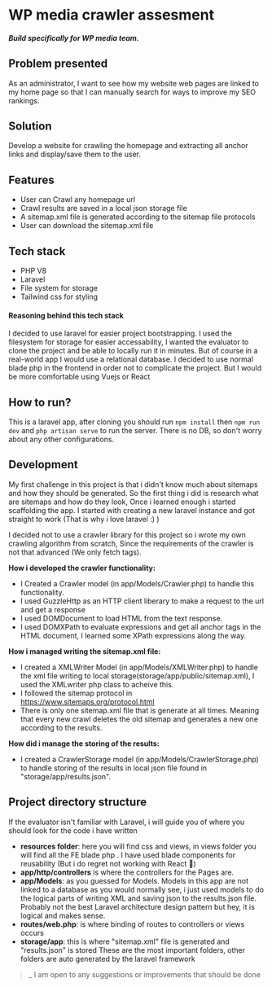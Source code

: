 # WP media crawler assesment 
##### Build specifically for WP media team.

## Problem presented
As an administrator, I want to see how my website web pages are linked to my home page so that I can manually search for ways to improve my SEO rankings.

## Solution
Develop a website for crawling the homepage and extracting all anchor links and display/save them to the user.

## Features
- User can Crawl any homepage url
- Crawl results are saved in a local json storage file
- A sitemap.xml file is generated according to the sitemap file protocols
- User can download the sitemap.xml file

## Tech stack
- PHP V8
- Laravel
- File system for storage
- Tailwind css for styling

#### Reasoning behind this tech stack
I decided to use laravel for easier project bootstrapping. 
I used the filesystem for storage for easier accessability, I wanted the evaluator to clone the project and be able to locally run it in minutes. But of course in a real-world app I would use a relational database.
I decided to use normal blade php in the frontend in order not to complicate the project. But I would be more comfortable using Vuejs or React

## How to run?
This is a laravel app, after cloning you should run ``npm install`` then ``npm run dev`` and ``php artisan serve`` to run the server.
There is no DB, so don't worry about any other configurations.

## Development
My first challenge in this project is that i didn't know much about sitemaps and how they should be generated. So the first thing i did is research what are sitemaps and how do they look, Once i learned enough i started scaffolding the app. I started with creating a new laravel instance and got straight to work (That is why i love laravel :) )

I decided not to use a crawler library for this project so i wrote my own crawling algorithm from scratch, Since the requirements of the crawler is not that advanced (We only fetch <a> tags).

**How i developed the crawler functionality:**
- I Created a Crawler model (in app/Models/Crawler.php) to handle this functionality.
- I used GuzzleHttp as an HTTP client liberary to make a request to the url and get a response
- I used DOMDocument to load HTML from the text response.
- I used DOMXPath to evaluate expressions and get all anchor tags in the HTML document, I learned some XPath expressions along the way.

**How i managed writing the sitemap.xml file:**
- I created a XMLWriter Model (in app/Models/XMLWriter.php) to handle the xml file writing to local storage(storage/app/public/sitemap.xml), I used the XMLwriter php class to acheive this.
- I followed the sitemap protocol in https://www.sitemaps.org/protocol.html
- There is only one sitemap.xml file that is generate at all times. Meaning that every new crawl deletes the old sitemap and generates a new one according to the results.

**How did i manage the storing of the results:**
- I created a CrawlerStorage model (in app/Models/CrawlerStorage.php) to handle storing of the results in local json file found in "storage/app/results.json". 


## Project directory structure
If the evaluator isn't familiar with Laravel, i will guide you of where you should look for the code i have written
- **resources folder**: here you will find css and views, in views folder you will find all the FE blade php . I have used blade components for reusability (But i do regret not working with React :grimacing:)
- **app/http/controllers** is where the controllers for the Pages are.
- **app/Models**: as you guessed for Models. Models in this app are not linked to a database as you would normally see, i just used models to do the logical parts of writing XML and saving json to the results.json file. Probably not the best Laravel architecture design pattern but hey, it is logical and makes sense.
- **routes/web.php**: is where binding of routes to controllers or views occurs
- **storage/app**: this is where "sitemap.xml" file is generated and "results.json" is stored 
These are the most important folders, other folders are auto generated by the laravel framework


> _ I am open to any suggestions or improvements that should be done
